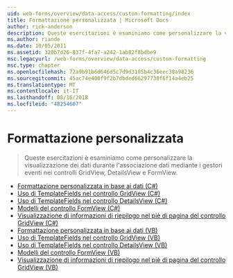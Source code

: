 ```yaml
---
uid: web-forms/overview/data-access/custom-formatting/index
title: Formattazione personalizzata | Microsoft Docs
author: rick-anderson
description: Queste esercitazioni è esaminiamo come personalizzare la visualizzazione dei dati durante l'associazione dati mediante i gestori eventi nei controlli GridView, DetailsView e FormView.
ms.author: riande
ms.date: 10/05/2011
ms.assetid: 320b7d26-837f-4fa7-a242-1ab82f8bdbe9
msc.legacyurl: /web-forms/overview/data-access/custom-formatting
msc.type: chapter
ms.openlocfilehash: 72a9b91b6d646d5c7d9d3105b4c36eec38a98236
ms.sourcegitcommit: 45ac74e400f9f2b7dbded66297730f6f14a4eb25
ms.translationtype: MT
ms.contentlocale: it-IT
ms.lasthandoff: 08/16/2018
ms.locfileid: "48254607"
---
```

<a name="custom-formatting"></a>Formattazione personalizzata
====================
> Queste esercitazioni è esaminiamo come personalizzare la visualizzazione dei dati durante l'associazione dati mediante i gestori eventi nei controlli GridView, DetailsView e FormView.


- [Formattazione personalizzata in base ai dati (C#)](custom-formatting-based-upon-data-cs.md)
- [Uso di TemplateFields nel controllo GridView (C#)](using-templatefields-in-the-gridview-control-cs.md)
- [Uso di TemplateFields nel controllo DetailsView (C#)](using-templatefields-in-the-detailsview-control-cs.md)
- [Modelli del controllo FormView (C#)](using-the-formview-s-templates-cs.md)
- [Visualizzazione di informazioni di riepilogo nel piè di pagina del controllo GridView (C#)](displaying-summary-information-in-the-gridview-s-footer-cs.md)
- [Formattazione personalizzata in base ai dati (VB)](custom-formatting-based-upon-data-vb.md)
- [Uso di TemplateFields nel controllo GridView (VB)](using-templatefields-in-the-gridview-control-vb.md)
- [Uso di TemplateFields nel controllo DetailsView (VB)](using-templatefields-in-the-detailsview-control-vb.md)
- [Modelli del controllo FormView (VB)](using-the-formview-s-templates-vb.md)
- [Visualizzazione di informazioni di riepilogo nel piè di pagina del controllo GridView (VB)](displaying-summary-information-in-the-gridview-s-footer-vb.md)
